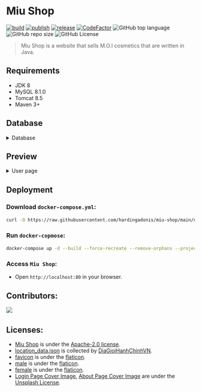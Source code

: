 # Miu Shop
[![build](https://github.com/hardingadonis/miu-shop/actions/workflows/build.yml/badge.svg)](https://github.com/hardingadonis/miu-shop/actions/workflows/build.yml)
[![publish](https://github.com/hardingadonis/miu-shop/actions/workflows/publish.yml/badge.svg)](https://github.com/hardingadonis/miu-shop/actions/workflows/publish.yml)
[![release](https://github.com/hardingadonis/miu-shop/actions/workflows/release.yml/badge.svg)](https://github.com/hardingadonis/miu-shop/actions/workflows/release.yml)
[![CodeFactor](https://www.codefactor.io/repository/github/hardingadonis/miu-shop/badge)](https://www.codefactor.io/repository/github/hardingadonis/miu-shop)
![GitHub top language](https://img.shields.io/github/languages/top/hardingadonis/miu-shop)
![GitHub repo size](https://img.shields.io/github/repo-size/hardingadonis/miu-shop)
![GitHub License](https://img.shields.io/github/license/hardingadonis/miu-shop)
> Miu Shop is a website that sells M.O.I cosmetics that are written in Java.


## Requirements
- JDK 8
- MySQL 8.1.0
- Tomcat 8.5
- Maven 3+


## Database
<details>
  <summary>Database</summary>

  <div style="margin-top: 20px">
    <a href="https://github.com/hardingadonis/miu-shop">
      <img src="preview/database/database.svg"/>
    </a>
  </div>
</details>


## Preview
<details>
  <summary>User page</summary>

  <div style="margin-top: 20px">
    <a href="https://github.com/hardingadonis/miu-shop">
      <img src="preview/user/about.png"/>
    </a>
    <a href="https://github.com/hardingadonis/miu-shop">
      <img src="preview/user/add-address.png"/>
    </a>
    <a href="https://github.com/hardingadonis/miu-shop">
      <img src="preview/user/cart.png"/>
    </a>
    <a href="https://github.com/hardingadonis/miu-shop">
      <img src="preview/user/change-password.png"/>
    </a>
    <a href="https://github.com/hardingadonis/miu-shop">
      <img src="preview/user/checkout.png"/>
    </a>
    <a href="https://github.com/hardingadonis/miu-shop">
      <img src="preview/user/home.png"/>
    </a>
    <a href="https://github.com/hardingadonis/miu-shop">
      <img src="preview/user/login.png"/>
    </a>
    <a href="https://github.com/hardingadonis/miu-shop">
      <img src="preview/user/product.png"/>
    </a>
    <a href="https://github.com/hardingadonis/miu-shop">
      <img src="preview/user/profile.png"/>
    </a>
    <a href="https://github.com/hardingadonis/miu-shop">
      <img src="preview/user/purchase-history.png"/>
    </a>
    <a href="https://github.com/hardingadonis/miu-shop">
      <img src="preview/user/purchase-history-detail.png"/>
    </a>
    <a href="https://github.com/hardingadonis/miu-shop">
      <img src="preview/user/register.png"/>
    </a>
    <a href="https://github.com/hardingadonis/miu-shop">
      <img src="preview/user/search.png"/>
    </a>
    <a href="https://github.com/hardingadonis/miu-shop">
      <img src="preview/user/vnpay.png"/>
    </a>
  </div>
</details>

## Deployment
### Download `docker-compose.yml`:
```bash
curl -O https://raw.githubusercontent.com/hardingadonis/miu-shop/main/docker-compose.yml
```
### Run `docker-copmose`:
```bash
docker-compose up -d --build --force-recreate --remove-orphans --project-name miu
```
### Access `Miu Shop`:
- Open `http://localhost:80` in your browser.

## Contributors:

<a href="https://github.com/hardingadonis/miu-shop/graphs/contributors">
  <img src="https://contrib.rocks/image?repo=hardingadonis/miu-shop" />
</a>


## Licenses:
- [Miu Shop](https://github.com/hardingadonis/miu-shop) is under the [Apache-2.0 license](https://github.com/hardingadonis/miu-shop/blob/main/LICENSE).
- [location_data.json](https://raw.githubusercontent.com/hardingadonis/miu-shop/main/database/location_data.json) is collected by [DiaGioiHanhChinhVN](https://github.com/kenzouno1/DiaGioiHanhChinhVN).
- [favicon](https://github.com/hardingadonis/miu-shop/blob/main/src/main/webapp/assets/images/favicon/favicon.png) is under the [flaticon](https://www.flaticon.com/free-icon/cosmetics_3194619).
- [male](https://github.com/hardingadonis/miu-shop/blob/main/src/main/webapp/assets/images/avatars/male.webp) is under the [flaticon](https://www.flaticon.com/free-icon/man_3741578).
- [female](https://github.com/hardingadonis/miu-shop/blob/main/src/main/webapp/assets/images/avatars/female.webp) is under the [flaticon](https://www.flaticon.com/free-icon/woman_3741715).
- [Login Page Cover Image](https://unsplash.com/photos/white-and-orange-plastic-bottle-7tDGb3HrITg), [About Page Cover Image](https://unsplash.com/photos/assorted-make-up-brushes-closed-up-photography-pxax5WuM7eY) are under the [Unsplash License](https://unsplash.com/license).